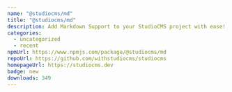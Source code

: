 ```yaml
---
name: "@studiocms/md"
title: "@studiocms/md"
description: Add Markdown Support to your StudioCMS project with ease!
categories:
  - uncategorized
  - recent
npmUrl: https://www.npmjs.com/package/@studiocms/md
repoUrl: https://github.com/withstudiocms/studiocms
homepageUrl: https://studiocms.dev
badge: new
downloads: 349
---
```

